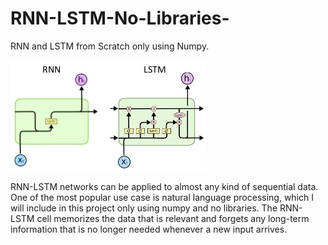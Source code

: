 # RNN-LSTM-No-Libraries-
RNN and LSTM from Scratch only using Numpy.

![title](RNN-LSTM.png)

RNN-LSTM networks can be applied to almost any kind of sequential data. One of the most popular use case is natural language processing, which I will include in this project only using numpy and no libraries.
The RNN-LSTM cell memorizes the data that is relevant and forgets any long-term information that is no longer needed whenever a new input arrives. 


